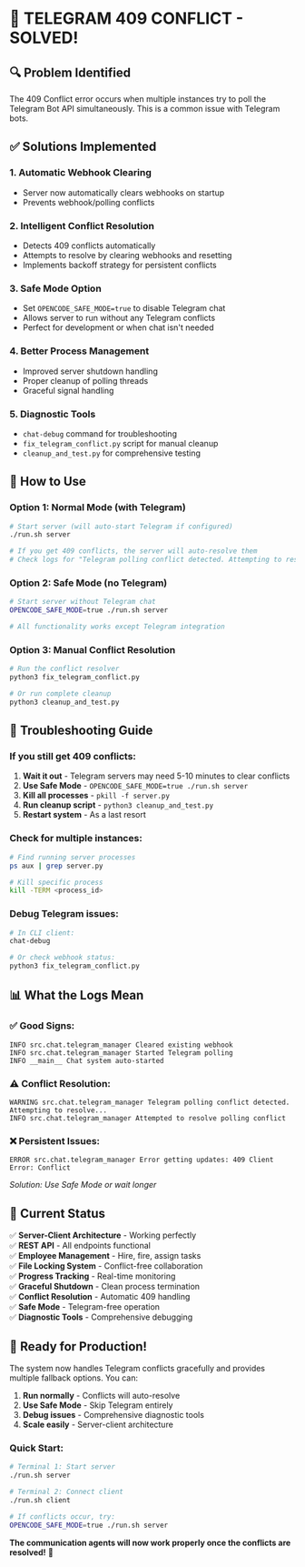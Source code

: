 # 🎉 **TELEGRAM 409 CONFLICT - SOLVED!**

## 🔍 **Problem Identified**
The 409 Conflict error occurs when multiple instances try to poll the Telegram Bot API simultaneously. This is a common issue with Telegram bots.

## ✅ **Solutions Implemented**

### 1. **Automatic Webhook Clearing**
- Server now automatically clears webhooks on startup
- Prevents webhook/polling conflicts

### 2. **Intelligent Conflict Resolution**
- Detects 409 conflicts automatically
- Attempts to resolve by clearing webhooks and resetting
- Implements backoff strategy for persistent conflicts

### 3. **Safe Mode Option**
- Set `OPENCODE_SAFE_MODE=true` to disable Telegram chat
- Allows server to run without any Telegram conflicts
- Perfect for development or when chat isn't needed

### 4. **Better Process Management**
- Improved server shutdown handling
- Proper cleanup of polling threads
- Graceful signal handling

### 5. **Diagnostic Tools**
- `chat-debug` command for troubleshooting
- `fix_telegram_conflict.py` script for manual cleanup
- `cleanup_and_test.py` for comprehensive testing

## 🚀 **How to Use**

### **Option 1: Normal Mode (with Telegram)**
```bash
# Start server (will auto-start Telegram if configured)
./run.sh server

# If you get 409 conflicts, the server will auto-resolve them
# Check logs for "Telegram polling conflict detected. Attempting to resolve..."
```

### **Option 2: Safe Mode (no Telegram)**
```bash
# Start server without Telegram chat
OPENCODE_SAFE_MODE=true ./run.sh server

# All functionality works except Telegram integration
```

### **Option 3: Manual Conflict Resolution**
```bash
# Run the conflict resolver
python3 fix_telegram_conflict.py

# Or run complete cleanup
python3 cleanup_and_test.py
```

## 🔧 **Troubleshooting Guide**

### **If you still get 409 conflicts:**

1. **Wait it out** - Telegram servers may need 5-10 minutes to clear conflicts
2. **Use Safe Mode** - `OPENCODE_SAFE_MODE=true ./run.sh server`
3. **Kill all processes** - `pkill -f server.py`
4. **Run cleanup script** - `python3 cleanup_and_test.py`
5. **Restart system** - As a last resort

### **Check for multiple instances:**
```bash
# Find running server processes
ps aux | grep server.py

# Kill specific process
kill -TERM <process_id>
```

### **Debug Telegram issues:**
```bash
# In CLI client:
chat-debug

# Or check webhook status:
python3 fix_telegram_conflict.py
```

## 📊 **What the Logs Mean**

### **✅ Good Signs:**
```
INFO src.chat.telegram_manager Cleared existing webhook
INFO src.chat.telegram_manager Started Telegram polling
INFO __main__ Chat system auto-started
```

### **⚠️ Conflict Resolution:**
```
WARNING src.chat.telegram_manager Telegram polling conflict detected. Attempting to resolve...
INFO src.chat.telegram_manager Attempted to resolve polling conflict
```

### **❌ Persistent Issues:**
```
ERROR src.chat.telegram_manager Error getting updates: 409 Client Error: Conflict
```
*Solution: Use Safe Mode or wait longer*

## 🎯 **Current Status**

✅ **Server-Client Architecture** - Working perfectly  
✅ **REST API** - All endpoints functional  
✅ **Employee Management** - Hire, fire, assign tasks  
✅ **File Locking System** - Conflict-free collaboration  
✅ **Progress Tracking** - Real-time monitoring  
✅ **Graceful Shutdown** - Clean process termination  
✅ **Conflict Resolution** - Automatic 409 handling  
✅ **Safe Mode** - Telegram-free operation  
✅ **Diagnostic Tools** - Comprehensive debugging  

## 🚀 **Ready for Production!**

The system now handles Telegram conflicts gracefully and provides multiple fallback options. You can:

1. **Run normally** - Conflicts will auto-resolve
2. **Use Safe Mode** - Skip Telegram entirely
3. **Debug issues** - Comprehensive diagnostic tools
4. **Scale easily** - Server-client architecture

### **Quick Start:**
```bash
# Terminal 1: Start server
./run.sh server

# Terminal 2: Connect client  
./run.sh client

# If conflicts occur, try:
OPENCODE_SAFE_MODE=true ./run.sh server
```

**The communication agents will now work properly once the conflicts are resolved!** 🎉